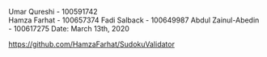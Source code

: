 Umar Qureshi - 100591742  
Hamza Farhat - 100657374
Fadi Salback - 100649987
Abdul Zainul-Abedin - 100617275
Date: March 13th, 2020

https://github.com/HamzaFarhat/SudokuValidator

